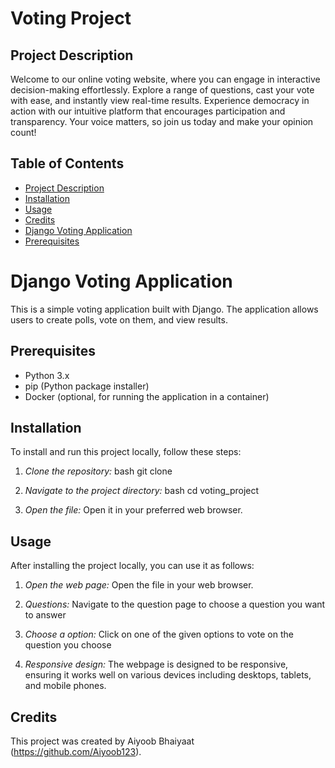 # Voting Project

## Project Description
Welcome to our online voting website, where you can engage in interactive decision-making effortlessly. Explore a range of questions, cast your vote with ease, and instantly view real-time results. Experience democracy in action with our intuitive platform that encourages participation and transparency. Your voice matters, so join us today and make your opinion count!


## Table of Contents
- [Project Description](#project-description)
- [Installation](#installation)
- [Usage](#usage)
- [Credits](#credits)
- [Django Voting Application](#django-voting-application)
- [Prerequisites](#prerequisites)

  
# Django Voting Application

This is a simple voting application built with Django. The application allows users to create polls, vote on them, and view results.

## Prerequisites

- Python 3.x
- pip (Python package installer)
- Docker (optional, for running the application in a container)

  
## Installation
To install and run this project locally, follow these steps:

1. *Clone the repository:*
    bash
    git clone <repository-url>
    

2. *Navigate to the project directory:*
    bash
    cd voting_project
    

3. *Open the file:*
    Open it in your preferred web browser.


## Usage
After installing the project locally, you can use it as follows:

1. *Open the web page:*
   Open the file in your web browser.

2. *Questions:*
   Navigate to the question page to choose a question you want to answer
   
4. *Choose a option:*
   Click on one of the given options to vote on the question you choose

5. *Responsive design:*
   The webpage is designed to be responsive, ensuring it works well on various devices including desktops, tablets,     and mobile phones.


## Credits
This project was created by Aiyoob Bhaiyaat (https://github.com/Aiyoob123).
